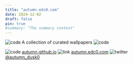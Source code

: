 ```yaml
---
title: "autumn.edc0.com"
date: 2024-12-02
draft: false
pin: true
#summary: "The summary content"
---
```

![code](/images/canadian-maple-leaf.svg) A collection of curated wallpapers ![code](/images/canadian-maple-leaf.svg)

![code](/images/code-branch.svg) [autumn.github.io](https://github.com/edczero/autumn.github.com) ![link](/images/link.svg) [autumn.edc0.com](https://autumn.edc0.com) ![twitter](/images/twitter.svg) [@autumn_dusk0](https://x.com/autumn_dusk0)

<!--more-->